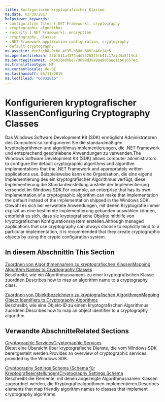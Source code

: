 ```yaml
---
title: Konfigurieren kryptografischer Klassen
ms.date: 03/30/2017
helpviewer_keywords:
- configuration files [.NET Framework], cryptography
- cryptographic algorithms
- security [.NET Framework], encryption
- cryptography, classes
- .NET Framework application configuration, cryptography
- default cryptography
ms.assetid: eee3ccb8-2c0d-4f35-b38d-6892a46c14e5
ms.openlocfilehash: 23bf831a4374add55258f5fb41c17a5d4a8f14c3
ms.sourcegitcommit: 34593b4d0be779699d38a9949d6aec11561657ec
ms.translationtype: MT
ms.contentlocale: de-DE
ms.lasthandoff: 06/11/2019
ms.locfileid: "66832815"
---
```

# <a name="configuring-cryptography-classes"></a><span data-ttu-id="b13eb-102">Konfigurieren kryptografischer Klassen</span><span class="sxs-lookup"><span data-stu-id="b13eb-102">Configuring Cryptography Classes</span></span>
<span data-ttu-id="b13eb-103">Das Windows Software Development Kit (SDK) ermöglicht Administratoren des Computers so konfigurieren Sie die standardmäßigen kryptoalgorithmen und algorithmusimplementierungen, die .NET Framework und entsprechend geschriebene Anwendungen zu verwenden.</span><span class="sxs-lookup"><span data-stu-id="b13eb-103">The Windows Software Development Kit (SDK) allows computer administrators to configure the default cryptographic algorithms and algorithm implementations that the .NET Framework and appropriately written applications use.</span></span>  <span data-ttu-id="b13eb-104">Beispielsweise kann eine Organisation, die eine eigene Implementierung des ein kryptografischer Algorithmus verfügt, diese Implementierung die Standardeinstellung anstelle der Implementierung versendet im Windows SDK.</span><span class="sxs-lookup"><span data-stu-id="b13eb-104">For example, an enterprise that has its own implementation of a cryptographic algorithm can make that implementation the default instead of the implementation shipped in the Windows SDK.</span></span> <span data-ttu-id="b13eb-105">Obwohl es sich bei verwaltete Anwendungen, mit denen Kryptografie immer explizit an eine bestimmte Implementierung gebunden auswählen können, empfiehlt es sich, dass sie kryptografische Objekte mithilfe von kryptografischen Konfigurationssystem erstellen.</span><span class="sxs-lookup"><span data-stu-id="b13eb-105">Although managed applications that use cryptography can always choose to explicitly bind to a particular implementation, it is recommended that they create cryptographic objects by using the crypto configuration system.</span></span>  
  
## <a name="in-this-section"></a><span data-ttu-id="b13eb-106">In diesem Abschnitt</span><span class="sxs-lookup"><span data-stu-id="b13eb-106">In This Section</span></span>  
 [<span data-ttu-id="b13eb-107">Zuordnen von Algorithmennamen zu kryptografischen Klassen</span><span class="sxs-lookup"><span data-stu-id="b13eb-107">Mapping Algorithm Names to Cryptography Classes</span></span>](../../../docs/framework/configure-apps/map-algorithm-names-to-cryptography-classes.md)  
 <span data-ttu-id="b13eb-108">Beschreibt, wie ein Algorithmusnamens zu einer kryptografischen Klasse zuordnen.</span><span class="sxs-lookup"><span data-stu-id="b13eb-108">Describes how to map an algorithm name to a cryptography class.</span></span>  
  
 [<span data-ttu-id="b13eb-109">Zuordnen von Objektbezeichnern zu kryptografischen Algorithmen</span><span class="sxs-lookup"><span data-stu-id="b13eb-109">Mapping Object Identifiers to Cryptography Algorithms</span></span>](../../../docs/framework/configure-apps/map-object-identifiers-to-cryptography-algorithms.md)  
 <span data-ttu-id="b13eb-110">Beschreibt, wie eine Objekt-ID zu einem kryptografischen Algorithmus zuordnen.</span><span class="sxs-lookup"><span data-stu-id="b13eb-110">Describes how to map an object identifier to a cryptography algorithm.</span></span>  
  
## <a name="related-sections"></a><span data-ttu-id="b13eb-111">Verwandte Abschnitte</span><span class="sxs-lookup"><span data-stu-id="b13eb-111">Related Sections</span></span>  
 [<span data-ttu-id="b13eb-112">Cryptographic Services</span><span class="sxs-lookup"><span data-stu-id="b13eb-112">Cryptographic Services</span></span>](../../../docs/standard/security/cryptographic-services.md)  
 <span data-ttu-id="b13eb-113">Bietet eine Übersicht über kryptografische Dienste, die vom Windows SDK bereitgestellt werden.</span><span class="sxs-lookup"><span data-stu-id="b13eb-113">Provides an overview of cryptographic services provided by the Windows SDK.</span></span>  
  
 [<span data-ttu-id="b13eb-114">Cryptography Settings Schema (Schema für Kryptografieeinstellungen)</span><span class="sxs-lookup"><span data-stu-id="b13eb-114">Cryptography Settings Schema</span></span>](../../../docs/framework/configure-apps/file-schema/cryptography/index.md)  
 <span data-ttu-id="b13eb-115">Beschreibt die Elemente, mit denen angezeigte Algorithmusnamen Klassen zugeordnet werden, die Kryptografiealgorithmen implementieren.</span><span class="sxs-lookup"><span data-stu-id="b13eb-115">Describes elements that map friendly algorithm names to classes that implement cryptography algorithms.</span></span>
